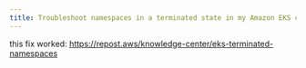 ```yaml
---
title: Troubleshoot namespaces in a terminated state in my Amazon EKS cluster?
---
```


this fix worked: https://repost.aws/knowledge-center/eks-terminated-namespaces

